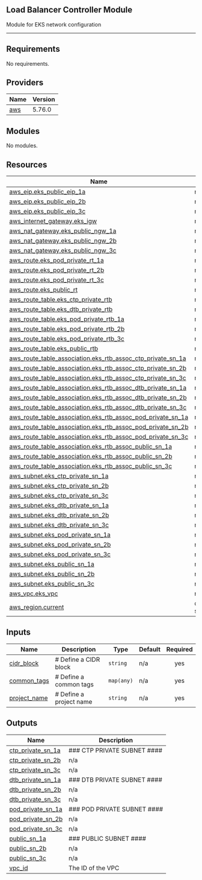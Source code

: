 ## Load Balancer Controller Module
Module for EKS network configuration

---

## Requirements

No requirements.

## Providers

| Name | Version |
|------|---------|
| <a name="provider_aws"></a> [aws](#provider\_aws) | 5.76.0 |

## Modules

No modules.

## Resources

| Name | Type |
|------|------|
| [aws_eip.eks_public_eip_1a](https://registry.terraform.io/providers/hashicorp/aws/latest/docs/resources/eip) | resource |
| [aws_eip.eks_public_eip_2b](https://registry.terraform.io/providers/hashicorp/aws/latest/docs/resources/eip) | resource |
| [aws_eip.eks_public_eip_3c](https://registry.terraform.io/providers/hashicorp/aws/latest/docs/resources/eip) | resource |
| [aws_internet_gateway.eks_igw](https://registry.terraform.io/providers/hashicorp/aws/latest/docs/resources/internet_gateway) | resource |
| [aws_nat_gateway.eks_public_ngw_1a](https://registry.terraform.io/providers/hashicorp/aws/latest/docs/resources/nat_gateway) | resource |
| [aws_nat_gateway.eks_public_ngw_2b](https://registry.terraform.io/providers/hashicorp/aws/latest/docs/resources/nat_gateway) | resource |
| [aws_nat_gateway.eks_public_ngw_3c](https://registry.terraform.io/providers/hashicorp/aws/latest/docs/resources/nat_gateway) | resource |
| [aws_route.eks_pod_private_rt_1a](https://registry.terraform.io/providers/hashicorp/aws/latest/docs/resources/route) | resource |
| [aws_route.eks_pod_private_rt_2b](https://registry.terraform.io/providers/hashicorp/aws/latest/docs/resources/route) | resource |
| [aws_route.eks_pod_private_rt_3c](https://registry.terraform.io/providers/hashicorp/aws/latest/docs/resources/route) | resource |
| [aws_route.eks_public_rt](https://registry.terraform.io/providers/hashicorp/aws/latest/docs/resources/route) | resource |
| [aws_route_table.eks_ctp_private_rtb](https://registry.terraform.io/providers/hashicorp/aws/latest/docs/resources/route_table) | resource |
| [aws_route_table.eks_dtb_private_rtb](https://registry.terraform.io/providers/hashicorp/aws/latest/docs/resources/route_table) | resource |
| [aws_route_table.eks_pod_private_rtb_1a](https://registry.terraform.io/providers/hashicorp/aws/latest/docs/resources/route_table) | resource |
| [aws_route_table.eks_pod_private_rtb_2b](https://registry.terraform.io/providers/hashicorp/aws/latest/docs/resources/route_table) | resource |
| [aws_route_table.eks_pod_private_rtb_3c](https://registry.terraform.io/providers/hashicorp/aws/latest/docs/resources/route_table) | resource |
| [aws_route_table.eks_public_rtb](https://registry.terraform.io/providers/hashicorp/aws/latest/docs/resources/route_table) | resource |
| [aws_route_table_association.eks_rtb_assoc_ctp_private_sn_1a](https://registry.terraform.io/providers/hashicorp/aws/latest/docs/resources/route_table_association) | resource |
| [aws_route_table_association.eks_rtb_assoc_ctp_private_sn_2b](https://registry.terraform.io/providers/hashicorp/aws/latest/docs/resources/route_table_association) | resource |
| [aws_route_table_association.eks_rtb_assoc_ctp_private_sn_3c](https://registry.terraform.io/providers/hashicorp/aws/latest/docs/resources/route_table_association) | resource |
| [aws_route_table_association.eks_rtb_assoc_dtb_private_sn_1a](https://registry.terraform.io/providers/hashicorp/aws/latest/docs/resources/route_table_association) | resource |
| [aws_route_table_association.eks_rtb_assoc_dtb_private_sn_2b](https://registry.terraform.io/providers/hashicorp/aws/latest/docs/resources/route_table_association) | resource |
| [aws_route_table_association.eks_rtb_assoc_dtb_private_sn_3c](https://registry.terraform.io/providers/hashicorp/aws/latest/docs/resources/route_table_association) | resource |
| [aws_route_table_association.eks_rtb_assoc_pod_private_sn_1a](https://registry.terraform.io/providers/hashicorp/aws/latest/docs/resources/route_table_association) | resource |
| [aws_route_table_association.eks_rtb_assoc_pod_private_sn_2b](https://registry.terraform.io/providers/hashicorp/aws/latest/docs/resources/route_table_association) | resource |
| [aws_route_table_association.eks_rtb_assoc_pod_private_sn_3c](https://registry.terraform.io/providers/hashicorp/aws/latest/docs/resources/route_table_association) | resource |
| [aws_route_table_association.eks_rtb_assoc_public_sn_1a](https://registry.terraform.io/providers/hashicorp/aws/latest/docs/resources/route_table_association) | resource |
| [aws_route_table_association.eks_rtb_assoc_public_sn_2b](https://registry.terraform.io/providers/hashicorp/aws/latest/docs/resources/route_table_association) | resource |
| [aws_route_table_association.eks_rtb_assoc_public_sn_3c](https://registry.terraform.io/providers/hashicorp/aws/latest/docs/resources/route_table_association) | resource |
| [aws_subnet.eks_ctp_private_sn_1a](https://registry.terraform.io/providers/hashicorp/aws/latest/docs/resources/subnet) | resource |
| [aws_subnet.eks_ctp_private_sn_2b](https://registry.terraform.io/providers/hashicorp/aws/latest/docs/resources/subnet) | resource |
| [aws_subnet.eks_ctp_private_sn_3c](https://registry.terraform.io/providers/hashicorp/aws/latest/docs/resources/subnet) | resource |
| [aws_subnet.eks_dtb_private_sn_1a](https://registry.terraform.io/providers/hashicorp/aws/latest/docs/resources/subnet) | resource |
| [aws_subnet.eks_dtb_private_sn_2b](https://registry.terraform.io/providers/hashicorp/aws/latest/docs/resources/subnet) | resource |
| [aws_subnet.eks_dtb_private_sn_3c](https://registry.terraform.io/providers/hashicorp/aws/latest/docs/resources/subnet) | resource |
| [aws_subnet.eks_pod_private_sn_1a](https://registry.terraform.io/providers/hashicorp/aws/latest/docs/resources/subnet) | resource |
| [aws_subnet.eks_pod_private_sn_2b](https://registry.terraform.io/providers/hashicorp/aws/latest/docs/resources/subnet) | resource |
| [aws_subnet.eks_pod_private_sn_3c](https://registry.terraform.io/providers/hashicorp/aws/latest/docs/resources/subnet) | resource |
| [aws_subnet.eks_public_sn_1a](https://registry.terraform.io/providers/hashicorp/aws/latest/docs/resources/subnet) | resource |
| [aws_subnet.eks_public_sn_2b](https://registry.terraform.io/providers/hashicorp/aws/latest/docs/resources/subnet) | resource |
| [aws_subnet.eks_public_sn_3c](https://registry.terraform.io/providers/hashicorp/aws/latest/docs/resources/subnet) | resource |
| [aws_vpc.eks_vpc](https://registry.terraform.io/providers/hashicorp/aws/latest/docs/resources/vpc) | resource |
| [aws_region.current](https://registry.terraform.io/providers/hashicorp/aws/latest/docs/data-sources/region) | data source |

## Inputs

| Name | Description | Type | Default | Required |
|------|-------------|------|---------|:--------:|
| <a name="input_cidr_block"></a> [cidr\_block](#input\_cidr\_block) | # Define a CIDR block | `string` | n/a | yes |
| <a name="input_common_tags"></a> [common\_tags](#input\_common\_tags) | # Define a common tags | `map(any)` | n/a | yes |
| <a name="input_project_name"></a> [project\_name](#input\_project\_name) | # Define a project name | `string` | n/a | yes |

## Outputs

| Name | Description |
|------|-------------|
| <a name="output_ctp_private_sn_1a"></a> [ctp\_private\_sn\_1a](#output\_ctp\_private\_sn\_1a) | ### CTP PRIVATE SUBNET #### |
| <a name="output_ctp_private_sn_2b"></a> [ctp\_private\_sn\_2b](#output\_ctp\_private\_sn\_2b) | n/a |
| <a name="output_ctp_private_sn_3c"></a> [ctp\_private\_sn\_3c](#output\_ctp\_private\_sn\_3c) | n/a |
| <a name="output_dtb_private_sn_1a"></a> [dtb\_private\_sn\_1a](#output\_dtb\_private\_sn\_1a) | ### DTB PRIVATE SUBNET #### |
| <a name="output_dtb_private_sn_2b"></a> [dtb\_private\_sn\_2b](#output\_dtb\_private\_sn\_2b) | n/a |
| <a name="output_dtb_private_sn_3c"></a> [dtb\_private\_sn\_3c](#output\_dtb\_private\_sn\_3c) | n/a |
| <a name="output_pod_private_sn_1a"></a> [pod\_private\_sn\_1a](#output\_pod\_private\_sn\_1a) | ### POD PRIVATE SUBNET #### |
| <a name="output_pod_private_sn_2b"></a> [pod\_private\_sn\_2b](#output\_pod\_private\_sn\_2b) | n/a |
| <a name="output_pod_private_sn_3c"></a> [pod\_private\_sn\_3c](#output\_pod\_private\_sn\_3c) | n/a |
| <a name="output_public_sn_1a"></a> [public\_sn\_1a](#output\_public\_sn\_1a) | ### PUBLIC SUBNET #### |
| <a name="output_public_sn_2b"></a> [public\_sn\_2b](#output\_public\_sn\_2b) | n/a |
| <a name="output_public_sn_3c"></a> [public\_sn\_3c](#output\_public\_sn\_3c) | n/a |
| <a name="output_vpc_id"></a> [vpc\_id](#output\_vpc\_id) | The ID of the VPC |

